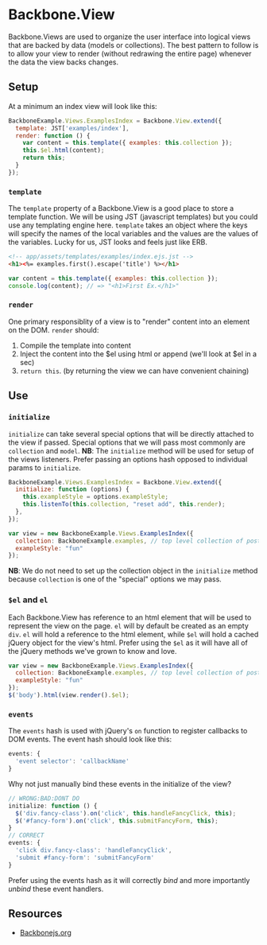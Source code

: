 # Backbone.View

Backbone.Views are used to organize the user interface into logical views that 
are backed by data (models or collections). The best pattern to follow is to 
allow your view to render (without redrawing the entire page) whenever the data 
the view backs changes.

## Setup

At a minimum an index view will look like this:

```js
BackboneExample.Views.ExamplesIndex = Backbone.View.extend({
  template: JST['examples/index'],
  render: function () {
    var content = this.template({ examples: this.collection });
    this.$el.html(content);
    return this;
  }
});
```

### `template`

The `template` property of a Backbone.View is a good place to store a template 
function. We will be using JST (javascript templates) but you could use any 
templating engine here. `template` takes an object where the keys will specify 
the names of the local variables and the values are the values of the variables. 
Lucky for us, JST looks and feels just like ERB.

```html
<!-- app/assets/templates/examples/index.ejs.jst -->
<h1><%= examples.first().escape('title') %></h1>
```

```js
var content = this.template({ examples: this.collection });
console.log(content); // => "<h1>First Ex.</h1>"
```

### `render`

One primary responsiblity of a view is to "render" content into an element on the DOM. 
`render` should:

1.  Compile the template into content
2.  Inject the content into the $el using html or append (we'll look at $el in a sec)
3.  `return this`. (by returning the view we can have convenient chaining)

## Use

### `initialize`

`initialize` can take several special options that will be directly attached to 
the view if passed. Special options that we will pass most commonly are 
`collection` and `model`. **NB**: The `initialize` method will be used for setup 
of the views listeners. Prefer passing an options hash opposed to individual 
params to `initialize`.

```js
BackboneExample.Views.ExamplesIndex = Backbone.View.extend({
  initialize: function (options) {
    this.exampleStyle = options.exampleStyle;
    this.listenTo(this.collection, "reset add", this.render);
  },
});

var view = new BackboneExample.Views.ExamplesIndex({
  collection: BackboneExample.examples, // top level collection of posts
  exampleStyle: "fun"
});
```

**NB**: We do not need to set up the collection object in the `initialize` 
method because `collection` is one of the "special" options we may pass.

### `$el` and `el`

Each Backbone.View has reference to an html element that will be used to 
represent the view on the page. `el` will by default be created as an empty 
`div`. `el` will hold a reference to the html element, while `$el` will hold 
a cached jQuery object for the view's html. Prefer using the `$el` as it will 
have all of the jQuery methods we've grown to know and love.

```js
var view = new BackboneExample.Views.ExamplesIndex({
  collection: BackboneExample.examples, // top level collection of posts
  exampleStyle: "fun"
});
$('body').html(view.render().$el);
```

### `events`

The `events` hash is used with jQuery's `on` function to register callbacks to 
DOM events. The event hash should look like this:

```js
events: {
  'event selector': 'callbackName'
}
```

Why not just manually bind these events in the initialize of the view?

```js
// WRONG:BAD:DONT DO
initialize: function () {
  $('div.fancy-class').on('click', this.handleFancyClick, this);
  $('#fancy-form').on('click', this.submitFancyForm, this);
}
// CORRECT
events: {
  'click div.fancy-class': 'handleFancyClick',
  'submit #fancy-form': 'submitFancyForm'
}
```

Prefer using the events hash as it will correctly _bind_ and more importantly 
_unbind_ these event handlers.

## Resources
+  [Backbonejs.org](http://backbonejs.org/#View)
